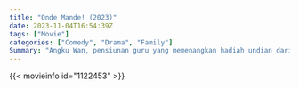 ```yaml
---
title: "Onde Mande! (2023)"
date: 2023-11-04T16:54:39Z
tags: ["Movie"]
categories: ["Comedy", "Drama", "Family"]
Summary: "Angku Wan, pensiunan guru yang memenangkan hadiah undian dari sebuah perusahaan sabun. Dengan dana miliaran itu, Angku Wan berniat membangun desa demi kepentingan bersama."
---
```


<mux-player stream-type="on-demand"
src="https://kp3d-my.sharepoint.com/personal/ryoo_kp3d_onmicrosoft_com/_layouts/15/download.aspx?share=ERLWR406qT1LixqErDRSY_YBR_0vf1XveUr_tkOI6c9Zag" prefer-playback="mse" controls>

</mux-player>


{{< movieinfo id="1122453" >}}

<script src="https://cdn.jsdelivr.net/npm/@mux/mux-player"></script>

 <script type="application/ld+json ">
{
"@context": "https://schema.org/",
"@type": "VideoObject",
"name": "Onde Mande! (2023)",
"contentUrl": "https://stream.mux.com/WF5SMbJadp81a2c01kce9Tq02RIFdhch011TaHqTRiosBs.m3u8",
"thumbnailUrl": "https://www.themoviedb.org/t/p/original/1Uc4tJ8WU52BeEfeUvZiCEFsorw.jpg?width=314&fit_mode=preserve&time=25",
"uploadDate": "2023-11-04T16:54:39Z",
}

</script>